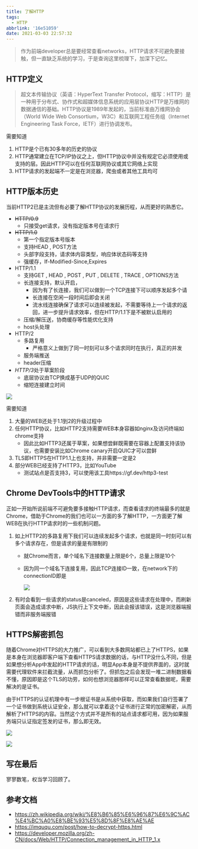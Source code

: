 ```yaml
---
title: 了解HTTP
tags:
  - HTTP
abbrlink: '16e51059'
date: 2021-03-03 22:57:32
---
```

> 作为前端developer总是要经常查看networks，HTTP请求不可避免要接触，但一直缺乏系统的学习，于是查询这里梳理下，加深下记忆。

## HTTP定义

> 超文本传输协议（英语：HyperText Transfer Protocol，缩写：HTTP）是一种用于分布式、协作式和超媒体信息系统的应用层协议HTTP是万维网的数据通信的基础。HTTP协议是1989年发起的，当前标准由万维网协会（World Wide Web Consortium，W3C）和互联网工程任务组（Internet Engineering Task Force，IETF）进行协调发布。

需要知道

1. HTTP是个已有30多年的历史的协议
2. HTTP通常建立在TCP/IP协议之上，但HTTP协议中并没有规定它必须使用或支持的层。因此HTTP可以在任何互联网协议或其它网络上实现
3. HTTP请求的发起端不一定是在浏览器，爬虫或者其他工具均可

## HTTP版本历史

当前HTTP2已是主流但有必要了解HTTP协议的发展历程，从而更好的熟悉它。

- ~~HTTP/0.9~~
  - 只接受get请求，没有指定版本号在请求行
- ~~HTTP/1.0~~
  - 第一个指定版本号版本
  - 支持HEAD , POST方法
  - 头部字段支持，请求体内容类型，响应体状态码等支持
  - 强缓存，If-Modified-Since,Expires
- HTTP/1.1
  - 支持GET , HEAD , POST , PUT , DELETE , TRACE , OPTIONS方法
  - 长连接支持，默认开启，
    - 因为有了长连接，我们可以做到一个TCP连接下可以顺序发起多个请
    - 长连接在空闲一段时间后即会关闭
    - 流水线连接确保了请求可以连续被发起，不需要等待上一个请求的返回，进一步提升请求效率，但在HTTP/1.1下是不被默认启用的
  - 压缩/解压送，协商缓存等性能优化支持
  - host头处理
- HTTP/2
  - 多路复用
    - 严格意义上做到了同一时刻可以多个请求同时在执行，真正的并发
  - 服务端推送
  - header压缩
- *HTTP/3*处于草案阶段
  - 底层协议由TCP换成基于UDP的QUIC
  - 缩短连接建立时间

![](https://static.1991421.cn/2021/2021-03-04-202056.jpeg)



需要知道

1. 大量的WEB还处于1.1到2的升级过程中
2. 任何HTTP协议，比如HTTP2支持需要WEB本身容器如nginx及访问终端如chrome支持
   - 因此比如HTTP3还属于草案，如果想尝鲜既需要在容器上配置支持该协议，也需要安装比如Chrome canary开启QUIC才可以尝鲜
3. TLS即HTTPS在HTTP1.1上也支持，并非需要一定是2
4. 部分WEB已经支持了HTTP3，比如YouTube
   - 测试站点是否支持3，可以使用该工具https://gf.dev/http3-test

## Chrome DevTools中的HTTP请求

正如一开始所说前端不可避免要多接触HTTP请求，而查看请求的终端最多的就是Chrome，借助于Chrome的我们也可以一方面的多了解HTTP，一方面更了解WEB在执行HTTP请求时的一些机制问题。

1. 如上HTTP2的多路复用下我们可以连续发起多个请求，也就是同一时刻可以有多个请求存在，但是请求的量是有限制的

   - 就Chrome而言，单个域名下连接数量上限是6个，总量上限是10个

   - 因为同一个域名下连接复用，因此TCP连接ID一致，在network下的connectionID即是

     ![](https://static.1991421.cn/2021/2021-03-04-002510.jpeg)

2. 有时会看到一些请求的status是canceled，原因是这些请求在处理中，而刷新页面会造成请求中断，JS执行上下文中断，因此会报该错误，这是浏览器端报错而非服务端报错



## HTTPS解密抓包

随着Chrome对HTTPS的大力推广，可以看到大多数网站都已上了HTTPS，如果是本身在浏览器即客户端下查看HTTPS请求数据的话，与HTTP没什么不同，但是如果想分析App中发起的HTTP请求的话，明显App本身是不提供界面的，这时就需要代理软件来拦截流量，从而抓包分析了。但抓包之后会发现一堆二进制数据看不懂，原因即是这个TLS的功劳，如何也想浏览器那样可以正常查看数据呢，需要解决的是证书。



由于HTTPS的认证机理中有一步根证书是从系统中获取，而如果我们自行签署了一个证书做到系统认证安全，那么就可以拿着这个证书进行正常的加密解密，从而解析了HTTPS的内容。当然这个方式并不是所有的站点请求都可用，因为如果服务端只认证指定签发的证书，那么即无效。



![](https://static.1991421.cn/2021/2021-03-04-004208.jpeg)



![](https://static.1991421.cn/2021/2021-03-04-003501.jpeg)



## 写在最后

寥寥数笔，权当学习回顾了。



## 参考文档

- https://zh.wikipedia.org/wiki/%E8%B6%85%E6%96%87%E6%9C%AC%E4%BC%A0%E8%BE%93%E5%8D%8F%E8%AE%AE
- https://imququ.com/post/how-to-decrypt-https.html
- https://developer.mozilla.org/zh-CN/docs/Web/HTTP/Connection_management_in_HTTP_1.x

